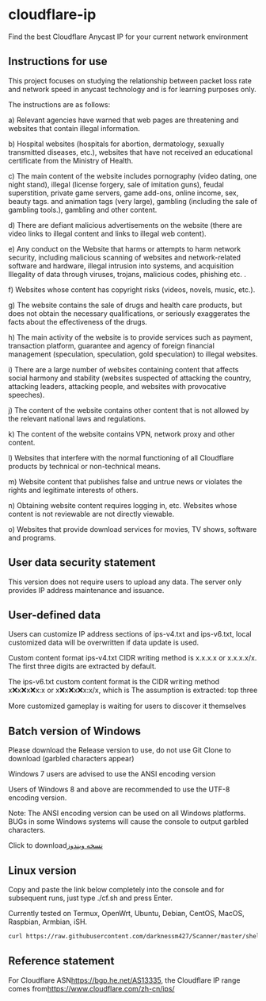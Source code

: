 # cloudflare-ip

Find the best Cloudflare Anycast IP for your current network environment

## Instructions for use

This project focuses on studying the relationship between packet loss rate and network speed in anycast technology and is for learning purposes only.

The instructions are as follows:

a) Relevant agencies have warned that web pages are threatening and websites that contain illegal information.

b) Hospital websites (hospitals for abortion, dermatology, sexually transmitted diseases, etc.), websites that have not received an educational certificate from the Ministry of Health.

c) The main content of the website includes pornography (video dating, one night stand), illegal (license forgery, sale of imitation guns), feudal superstition, private game servers, game add-ons, online income, sex, beauty tags. and animation tags (very large), gambling (including the sale of gambling tools.), gambling and other content.

d) There are defiant malicious advertisements on the website (there are video links to illegal content and links to illegal web content).

e) Any conduct on the Website that harms or attempts to harm network security, including malicious scanning of websites and network-related software and hardware, illegal intrusion into systems, and acquisition Illegality of data through viruses, trojans, malicious codes, phishing etc. .

f) Websites whose content has copyright risks (videos, novels, music, etc.).

g) The website contains the sale of drugs and health care products, but does not obtain the necessary qualifications, or seriously exaggerates the facts about the effectiveness of the drugs.

h) The main activity of the website is to provide services such as payment, transaction platform, guarantee and agency of foreign financial management (speculation, speculation, gold speculation) to illegal websites.

i) There are a large number of websites containing content that affects social harmony and stability (websites suspected of attacking the country, attacking leaders, attacking people, and websites with provocative speeches).

j) The content of the website contains other content that is not allowed by the relevant national laws and regulations.

k) The content of the website contains VPN, network proxy and other content.

l) Websites that interfere with the normal functioning of all Cloudflare products by technical or non-technical means.

m) Website content that publishes false and untrue news or violates the rights and legitimate interests of others.

n) Obtaining website content requires logging in, etc. Websites whose content is not reviewable are not directly viewable.

o) Websites that provide download services for movies, TV shows, software and programs.

## User data security statement

This version does not require users to upload any data. The server only provides IP address maintenance and issuance.

## User-defined data

Users can customize IP address sections of ips-v4.txt and ips-v6.txt, local customized data will be overwritten if data update is used.

Custom content format ips-v4.txt CIDR writing method is x.x.x.x or x.x.x.x/x. The first three digits are extracted by default.

The ips-v6.txt custom content format is the CIDR writing method x:x:x:x:x:x:x:x or x:x:x:x:x:x:x:x/x, which is The assumption is extracted: top three

More customized gameplay is waiting for users to discover it themselves

## Batch version of Windows

Please download the Release version to use, do not use Git Clone to download (garbled characters appear)

Windows 7 users are advised to use the ANSI encoding version

Users of Windows 8 and above are recommended to use the UTF-8 encoding version.

Note: The ANSI encoding version can be used on all Windows platforms. BUGs in some Windows systems will cause the console to output garbled characters.

Click to download[نسخه ویندوز](https://github.com/badafans/better-cloudflare-ip/releases/latest/download/batch.zip)

## Linux version

Copy and paste the link below completely into the console and for subsequent runs, just type ./cf.sh and press Enter.

Currently tested on Termux, OpenWrt, Ubuntu, Debian, CentOS, MacOS, Raspbian, Armbian, iSH.

```bash
curl https://raw.githubusercontent.com/darknessm427/Scanner/master/shell/cis.sh -o cis.sh && chmod +x cis.sh && ./cis.sh
```

## Reference statement

For Cloudflare ASN<https://bgp.he.net/AS13335>, the Cloudflare IP range comes from<https://www.cloudflare.com/zh-cn/ips/>

